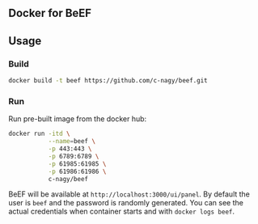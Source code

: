 Docker for BeEF
---------------

## Usage

### Build

```sh
docker build -t beef https://github.com/c-nagy/beef.git
```

### Run

Run pre-built image from the docker hub:
```sh
docker run -itd \
           --name=beef \
           -p 443:443 \
           -p 6789:6789 \
           -p 61985:61985 \
           -p 61986:61986 \
           c-nagy/beef
```

BeEF will be available at `http://localhost:3000/ui/panel`. By default the user
is `beef` and the password is randomly generated. You can see the actual
credentials when container starts and with `docker logs beef`.
